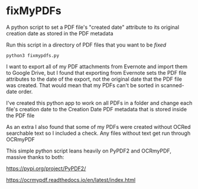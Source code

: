 # fixMyPDFs
A python script to set a PDF file's "created date" attribute to its original creation date as stored in the PDF metadata

Run this script in a directory of PDF files that you want to be _fixed_

`python3 fixmypdfs.py`

I want to export all of my PDF attachments from Evernote and import them to Google Drive, but I found that exporting from Evernote sets the PDF file attributes to the date of the export, not the original date that the PDF file was created. That would mean that my PDFs can't be sorted in scanned-date order.

I've created this python app to work on all PDFs in a folder and change each file's creation date to the Creation Date PDF metadata that is stored inside the PDF file

As an extra I also found that some of my PDFs were created without OCRed searchable text so I included a check. Any files without text get run through OCRmyPDF

This simple python script leans heavily on PyPDF2 and OCRmyPDF, massive thanks to both:

https://pypi.org/project/PyPDF2/

https://ocrmypdf.readthedocs.io/en/latest/index.html
